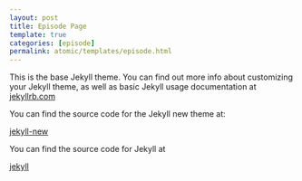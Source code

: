 ```yaml
---
layout: post
title: Episode Page
template: true
categories: [episode]
permalink: atomic/templates/episode.html
---
```


This is the base Jekyll theme. You can find out more info about customizing your Jekyll theme, as well as basic Jekyll usage documentation at [jekyllrb.com](http://jekyllrb.com/)

You can find the source code for the Jekyll new theme at:

[jekyll-new](https://github.com/jglovier/jekyll-new)

You can find the source code for Jekyll at

[jekyll](https://github.com/jekyll/jekyll)
